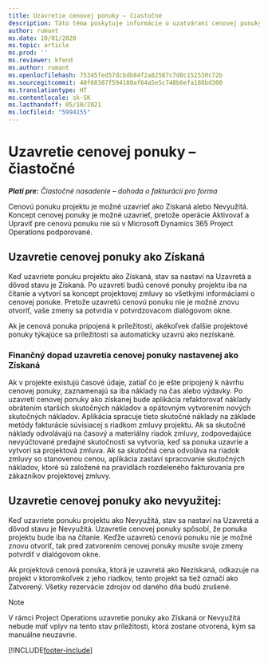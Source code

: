 ```yaml
---
title: Uzavretie cenovej ponuky – čiastočné
description: Táto téma poskytuje informácie o uzatváraní cenovej ponuky v Project Operations.
author: rumant
ms.date: 10/01/2020
ms.topic: article
ms.prod: ''
ms.reviewer: kfend
ms.author: rumant
ms.openlocfilehash: 75345fed57dcbdb84f2a82587c7d0c152530c72b
ms.sourcegitcommit: 40f68387f594180af64a5e5c748b6efa188bd300
ms.translationtype: HT
ms.contentlocale: sk-SK
ms.lasthandoff: 05/10/2021
ms.locfileid: "5994155"
---
```

# <a name="close-a-quote---lite"></a>Uzavretie cenovej ponuky – čiastočné

_**Platí pre:** Čiastočné nasadenie – dohoda o fakturácii pro forma_

Cenovú ponuku projektu je možné uzavrieť ako Získaná alebo Nevyužitá. Koncept cenovej ponuky je možné uzavrieť, pretože operácie Aktivovať a Upraviť pre cenovú ponuku nie sú v Microsoft Dynamics 365 Project Operations podporované.

## <a name="close-a-quote-as-won"></a>Uzavretie cenovej ponuky ako Získaná

Keď uzavriete ponuku projektu ako Získaná, stav sa nastaví na Uzavretá a dôvod stavu je Získaná. Po uzavretí budú cenové ponuky projektu iba na čítanie a vytvorí sa koncept projektovej zmluvy so všetkými informáciami o cenovej ponuke. Pretože uzavretú cenovú ponuku nie je možné znovu otvoriť, vaše zmeny sa potvrdia v potvrdzovacom dialógovom okne.

Ak je cenová ponuka pripojená k príležitosti, akékoľvek ďalšie projektové ponuky týkajúce sa príležitosti sa automaticky uzavrú ako nezískané.

### <a name="financial-impact-of-closing-a-quote-as-won"></a>Finančný dopad uzavretia cenovej ponuky nastavenej ako Získaná

Ak v projekte existujú časové údaje, zatiaľ čo je ešte pripojený k návrhu cenovej ponuky, zaznamenajú sa iba náklady na čas alebo výdavky. Po uzavretí cenovej ponuky ako získanej bude aplikácia refaktorovať náklady obrátením starších skutočných nákladov a opätovným vytvorením nových skutočných nákladov. Aplikácia spracuje tieto skutočné náklady na základe metódy fakturácie súvisiacej s riadkom zmluvy projektu. Ak sa skutočné náklady odvolávajú na časový a materiálny riadok zmluvy, zodpovedajúce nevyúčtované predajné skutočnosti sa vytvoria, keď sa ponuka uzavrie a vytvorí sa projektová zmluva. Ak sa skutočná cena odvoláva na riadok zmluvy so stanovenou cenou, aplikácia zastaví spracovanie skutočných nákladov, ktoré sú založené na pravidlách rozdeleného fakturovania pre zákazníkov projektovej zmluvy.

## <a name="closing-a-quote-as-lost"></a>Uzavretie cenovej ponuky ako nevyužitej:

Keď uzavriete ponuku projektu ako Nevyužitá, stav sa nastaví na Uzavretá a dôvod stavu je Nevyužitá. Uzavretie cenovej ponuky spôsobí, že ponuka projektu bude iba na čítanie. Keďže uzavretú cenovú ponuku nie je možné znovu otvoriť, tak pred zatvorením cenovej ponuky musíte svoje zmeny potvrdiť v dialógovom okne.

Ak projektová cenová ponuka, ktorá je uzavretá ako Nezískaná, odkazuje na projekt v ktoromkoľvek z jeho riadkov, tento projekt sa tiež označí ako Zatvorený. Všetky rezervácie zdrojov od daného dňa budú zrušené.

> [!NOTE]
> V rámci Project Operations uzavretie ponuky ako Získaná or Nevyužitá nebude mať vplyv na tento stav príležitosti, ktorá zostane otvorená, kým sa manuálne neuzavrie.


[!INCLUDE[footer-include](../../includes/footer-banner.md)]